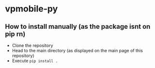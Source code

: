 # vpmobile-py

## How to install manually (as the package isnt on pip rn)
- Clone the repository
- Head to the main directory (as displayed on the main page of this repository)
- Execute `pip install .`
